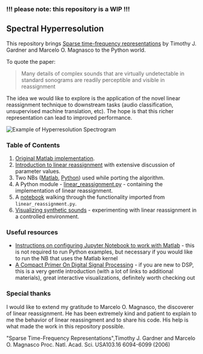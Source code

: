 ### !!! please note: this repository is a WIP !!!


## Spectral Hyperresolution

This repository brings [Sparse time-frequency representations](https://doi.org/10.1073/pnas.0601707103) by Timothy J. Gardner and Marcelo O. Magnasco to the Python world.

To quote the paper:

> Many details of complex sounds that are virtually undetectable in standard sonograms are readily perceptible and visible in reassignment

The idea we would like to explore is the application of the novel linear reassignment technique to downstream tasks (audio classification, unsupervised machine translation, etc). The hope is that this richer representation can lead to improved performance.

![Example of Hyperresolution Spectrogram](https://raw.githubusercontent.com/earthspecies/spectral_hyperresolution/master/data/dolphin_hyper_single_channel.png)

### Table of Contents

1. [Original Matlab implementation](https://github.com/earthspecies/spectral_hyperresolution/blob/master/reassignmentgw.m).
2. [Introduction to linear reassignment](https://github.com/earthspecies/spectral_hyperresolution/blob/master/linear_reassignment_example.ipynb) with extensive discussion of parameter values.
3. Two NBs ([Matlab](https://github.com/earthspecies/spectral_hyperresolution/blob/master/save_data_to_help_with_Python_implementation.ipynb), [Python](https://github.com/earthspecies/spectral_hyperresolution/blob/master/implement_linear_reassignment_in_Python.ipynb)) used while porting the algorithm.
4. A Python module - [linear_reassignment.py](https://github.com/earthspecies/spectral_hyperresolution/blob/master/linear_reassignment.py) - containing the implementation of linear reassignment.
5. A [notebook](https://github.com/earthspecies/spectral_hyperresolution/blob/master/linear_reassignment_in_Python.ipynb) walking through the functionality imported from `linear_reassignment.py`.
6. [Visualizing synthetic sounds](https://github.com/earthspecies/spectral_hyperresolution/blob/master/visualizing_synthetic_sounds.ipynb) - experimenting with linear reassignment in a controlled environment.

### Useful resources

* [Instructions on configuring Jupyter Notebook to work with Matlab](https://am111.readthedocs.io/en/latest/jmatlab_install.html) - this is not required to run Python examples, but necessary if you would like to run the NB that uses the Matlab kernel
* [A Compact Primer On Digital Signal Processing](https://jackschaedler.github.io/circles-sines-signals/index.html) - if you are new to DSP, this is a very gentle introduction (with a lot of links to additional materials), great interactive visualizations, definitely worth checking out


### Special thanks

I would like to extend my gratitude to Marcelo O. Magnasco, the discoverer of linear reassignment. He has been extremely kind and patient to explain to me the behavior of linear reassingment and to share his code. His help is what made the work in this repository possible.

"Sparse Time-Frequency Representations",Timothy J. Gardner and Marcelo O. Magnasco Proc. Natl. Acad. Sci. USA103.16 6094-6099 (2006)
